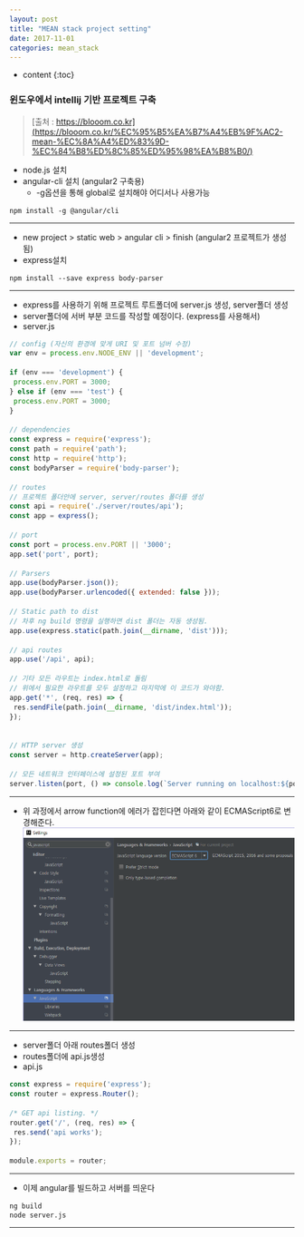 ```yaml
---
layout: post
title: "MEAN stack project setting"
date: 2017-11-01
categories: mean_stack
---
```


* content
{:toc}

### 윈도우에서 intellij 기반 프로젝트 구축

> [출처 : https://blooom.co.kr](https://blooom.co.kr/%EC%95%B5%EA%B7%A4%EB%9F%AC2-mean-%EC%8A%A4%ED%83%9D-%EC%84%B8%ED%8C%85%ED%95%98%EA%B8%B0/)

- node.js 설치
- angular-cli 설치 (angular2 구축용)
    - -g옵션을 통해 global로 설치해야 어디서나 사용가능
    
```
npm install -g @angular/cli
```
***

- new project > static web > angular cli > finish (angular2 프로젝트가 생성됨)
- express설치

```
npm install --save express body-parser
```
***

- express를 사용하기 위해 프로젝트 루트폴더에 server.js 생성, server폴더 생성
- server폴더에 서버 부분 코드를 작성할 예정이다. (express를 사용해서)
- server.js

```javascript
// config (자신의 환경에 맞게 URI 및 포트 넘버 수정)
var env = process.env.NODE_ENV || 'development';

if (env === 'development') {
 process.env.PORT = 3000;
} else if (env === 'test') {
 process.env.PORT = 3000;
}

// dependencies
const express = require('express');
const path = require('path');
const http = require('http');
const bodyParser = require('body-parser');

// routes 
// 프로젝트 폴더안에 server, server/routes 폴더를 생성
const api = require('./server/routes/api');
const app = express();

// port
const port = process.env.PORT || '3000';
app.set('port', port);

// Parsers
app.use(bodyParser.json());
app.use(bodyParser.urlencoded({ extended: false }));

// Static path to dist
// 차후 ng build 명령을 실행하면 dist 폴더는 자동 생성됨.
app.use(express.static(path.join(__dirname, 'dist')));

// api routes
app.use('/api', api);

// 기타 모든 라우트는 index.html로 돌림
// 위에서 필요한 라우트를 모두 설정하고 마지막에 이 코드가 와야함.
app.get('*', (req, res) => {
 res.sendFile(path.join(__dirname, 'dist/index.html'));
});


// HTTP server 생성
const server = http.createServer(app);

// 모든 네트워크 인터페이스에 설정된 포트 부여
server.listen(port, () => console.log(`Server running on localhost:${port}`));

```
***

- 위 과정에서 arrow function에 에러가 잡힌다면 아래와 같이 ECMAScript6로 변경해준다.
![ecmascript-setting](/media/mean_stack/ecmascript_settng.png)
***

- server폴더 아래 routes폴더 생성
- routes폴더에 api.js생성
- api.js

```javascript
const express = require('express');
const router = express.Router();

/* GET api listing. */
router.get('/', (req, res) => {
 res.send('api works');
});

module.exports = router;
```
***

- 이제 angular를 빌드하고 서버를 띄운다

```
ng build
node server.js
```
***